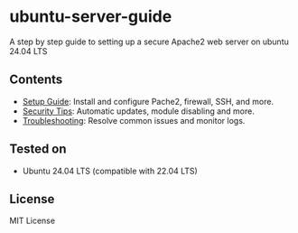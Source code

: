 # ubuntu-server-guide
A step by step guide to setting up a secure Apache2 web server on ubuntu 24.04 LTS

## Contents
- [Setup Guide](docs/setup-guide.md): Install and configure Pache2, firewall, SSH, and more.
- [Security Tips](docs/security.md): Automatic updates, module disabling and more.
- [Troubleshooting](docs/troubleshooting.md): Resolve common issues and monitor logs.

## Tested on
- Ubuntu 24.04 LTS (compatible with 22.04 LTS)

## License
MIT License
